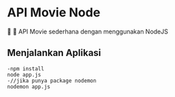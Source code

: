 # API Movie Node

:movie_camera: :stars:
API Movie sederhana dengan menggunakan NodeJS

## Menjalankan Aplikasi
```
-npm install
node app.js
-//jika punya package nodemon
nodemon app.js
```


